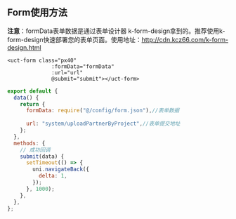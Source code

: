 <!--
 * @Version: 1.0.0
 * @Author: 祸灵
 * @LastEditors: 祸灵
 * @Date: 2021-04-13 16:08:09
 * @LastEditTime: 2021-04-15 17:51:08
 * @Description: 
-->
##  Form使用方法

**注意**：formData表单数据是通过表单设计器 k-form-design拿到的。推荐使用k-form-design快速部署您的表单页面。使用地址：http://cdn.kcz66.com/k-form-design.html

``` vue
<uct-form class="px40"
              :formData="formData"
              :url="url"
              @submit="submit"></uct-form>
```

```js
export default {
  data() {
    return {
      formData: require("@/config/form.json"),//表单数据
      
      url: "system/uploadPartnerByProject",//表单提交地址
    };
  },
  methods: {
    // 成功回调
    submit(data) {
      setTimeout(() => {
        uni.navigateBack({
          delta: 1,
        });
      }, 1000);
    },
  },
};
```
